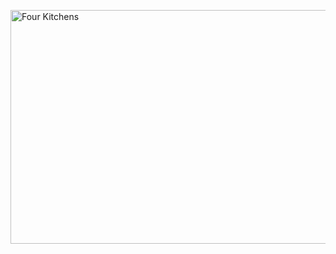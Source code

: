 <p class="large">
  <img src="img/4K-lockup-large.png" alt="Four Kitchens" width="800" height="374" />
</p>
